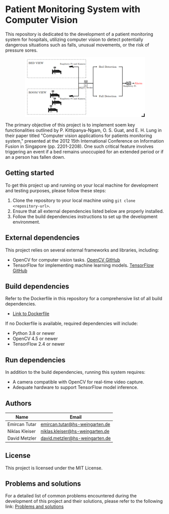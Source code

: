 # Patient Monitoring System with Computer Vision
This repository is dedicated to the development of a patient monitoring system for hospitals, utilizing computer vision to detect potentially dangerous situations such as falls, unusual movements, or the risk of pressure sores.



<p align="center">
  <img src="./doc/documentation/images/overview.png" />
</p>


The primary objective of this project is to implement  soem key functionalities outlined by P. Kittipanya-Ngam, O. S. Guat, and E. H. Lung in their paper titled "Computer vision applications for patients monitoring system," presented at the 2012 15th International Conference on Information Fusion in Singapore (pp. 2201-2208). One such critical feature involves triggering an event if a bed remains unoccupied for an extended period or if an a person has fallen down.

## Getting started
To get this project up and running on your local machine for development and testing purposes, please follow these steps:
1. Clone the repository to your local machine using `git clone <repository-url>`.
2. Ensure that all external dependencies listed below are properly installed.
3. Follow the build dependencies instructions to set up the development environment.

## External dependencies
This project relies on several external frameworks and libraries, including:
- OpenCV for computer vision tasks. [OpenCV GitHub](https://github.com/opencv/opencv)
- TensorFlow for implementing machine learning models. [TensorFlow GitHub](https://github.com/tensorflow/tensorflow)

## Build dependencies
Refer to the Dockerfile in this repository for a comprehensive list of all build dependencies.
- [Link to Dockerfile](#)

If no Dockerfile is available, required dependencies will include:
- Python 3.8 or newer
- OpenCV 4.5 or newer
- TensorFlow 2.4 or newer

## Run dependencies
In addition to the build dependencies, running this system requires:
- A camera compatible with OpenCV for real-time video capture.
- Adequate hardware to support TensorFlow model inference.

## Authors
| Name | Email |
| ------ | ------ |
| Emircan Tutar    |  emircan.tutar@hs-weingarten.de   |
| Niklas Kleiser   | niklas.kleiser@hs-weingarten.de   |
| David Metzler    | david.metzler@hs-weingarten.de    |


## License
This project is licensed under the MIT License.

## Problems and solutions
For a detailed list of common problems encountered during the development of this project and their solutions, please refer to the following link:
[Problems and solutions](https://fbe-gitlab.hs-weingarten.de/prj-iki-robotics/orga/robolab-wiki/wikis/Problems-And-Solutions)

